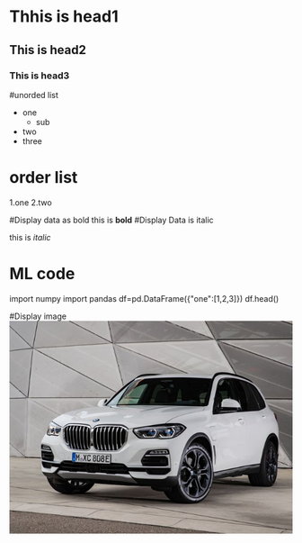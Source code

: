 # Thhis is head1
## This is head2
### This is head3

#unorded list
* one
  * sub
 * two
  * three
# order list
   1.one
   2.two
   
  #Display data as bold 
  this is **bold**
  #Display Data is italic
  
  this is *italic*
 # ML code
   import numpy
   import pandas
   df=pd.DataFrame({"one":[1,2,3]})
   df.head()
   
   
   
   #Display image 
   ![alt car](car.jpg)

 
